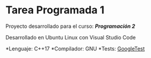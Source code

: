 # Tarea Programada 1

Proyecto desarrollado para el curso: _**Programación 2**_

Desarrollado en Ubuntu Linux con Visual Studio Code

*Lenguaje: C++17
*Compilador: GNU
*Tests: [GoogleTest](https://github.com/google/googletest)
